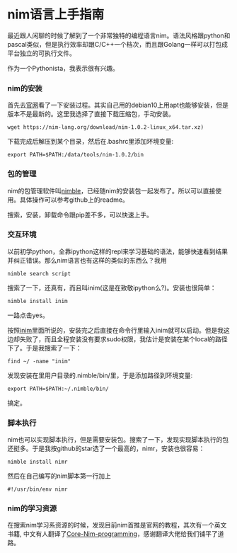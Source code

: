 nim语言上手指南
========================

最近跟人闲聊的时候了解到了一个非常独特的编程语言nim。语法风格跟python和pascal类似，但是执行效率却跟C/C++一个档次，而且跟Golang一样可以打包成平台独立的可执行文件。

作为一个Pythonista，我表示很有兴趣。

### nim的安装
首先去[官网](https://nim-lang.org/)看了一下安装过程。其实自己用的debian10上用apt也能够安装，但是版本不是最新的。这里我选择了直接下载压缩包，手动安装。

    wget https://nim-lang.org/download/nim-1.0.2-linux_x64.tar.xz)

下载完成后解压到某个目录，然后在.bashrc里添加环境变量:

    export PATH=$PATH:/data/tools/nim-1.0.2/bin


### 包的管理

nim的包管理软件叫[nimble](https://github.com/nim-lang/nimble)，已经随nim的安装包一起发布了。所以可以直接使用。具体操作可以参考github上的readme。

搜索，安装，卸载命令跟pip差不多，可以快速上手。



### 交互环境

以前初学python，全靠ipython这样的repl来学习基础的语法，能够快速看到结果并纠正错误。那么nim语言也有这样的类似的东西么？我用

    nimble search script

搜索了一下，还真有，而且叫inim(这是在致敬ipython么?)。安装也很简单：

    nimble install inim

一路点击yes。

按照[inim](https://github.com/AndreiRegiani/INim)里面所说的，安装完之后直接在命令行里输入inim就可以启动。但是我这边却失败了，而且全程安装没有要求sudo权限，我估计是安装在某个local的路径下了。于是我搜索了一下：

    find ~/ -name "inim"

发现安装在里用户目录的.nimble/bin/里，于是添加路径到环境变量:

    export PATH=$PATH:~/.nimble/bin/

搞定。


### 脚本执行

nim也可以实现脚本执行，但是需要安装包。搜索了一下，发现实现脚本执行的包还挺多。于是我按github的star选了一个最高的，nimr，安装也很容易：

    nimble install nimr

然后在自己编写的nim脚本第一行加上

    #!/usr/bin/env nimr


### nim的学习资源

在搜索nim学习系资源的时候，发现目前nim首推是官网的教程，其次有一个英文书籍<Nim in Action>, 中文有人翻译了[Core-Nim-programming](https://github.com/ScxMes/Core-Nim-programming/blob/master/目录.md)，感谢翻译大佬给我们铺平了道路。
    
